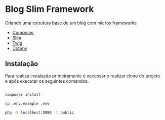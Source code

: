 # Blog Slim Framework

Criando uma estrutura base de um blog com micros frameworks

- [Composer](https://getcomposer.org)
- [Slim](https://slimframework.com)
- [Twig](http://twig.sensiolabs.org)
- [Dotenv](https://github.com/vlucas/phpdotenv)

## Instalação

Para realiza instalação primeiramente é necessário realizar clone do projeto e após
executar os seguintes comandos.

```sh

composer install

cp .env.example .env

php -S localhost:8080 -t public

```
